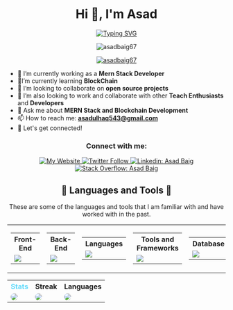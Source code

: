 <!-- Introduction -->
<h1 align="center">Hi 👋, I'm Asad</h1>
<p align="center">
  <a href="https://github.com/Asadbaig67"><img src="https://readme-typing-svg.herokuapp.com?font=sans-serif+fonts&weight=800&size=24&duration=2000&pause=1000&color=61dafb&center=true&vCenter=true&width=435&lines=Computer+Science+Student;Full+Stack+Web+Developer;HTML%20|%20CSS%20|%20Bootstrap|%20Javascript;MongoDb|%20ExpressJs|%20ReactJs|%20Nodejs;Always%20learning%20new%20Technology&center=true&width=500&height=50" alt="Typing SVG"></a>
  
</p>

<p align="center">
  <img src="https://komarev.com/ghpvc/?username=asadbaig67&label=Profile%20views&color=61dafb&style=for-the-badge" alt="asadbaig67" />
</p>

<p align="center">
  <a href="https://twitter.com/asadbaig67" target="_blank">
    <img src="https://img.shields.io/twitter/follow/asadbaig67?logo=twitter&style=for-the-badge" alt="asadbaig67" />
  </a>
</p>

<!-- About me -->
- 🔭 I’m currently working as a **Mern Stack Developer**
- 🌱I’m currently learning **BlockChain**
- 👯 I’m looking to collaborate on **open source projects**
- 🤝 I’m also looking to work and collaborate with other **Teach Enthusiasts** and **Developers**
- 💬 Ask me about **MERN Stack and Blockchain Development**
- 📫 How to reach me: **asadulhaq543@gmail.com**
- 💎 Let's get connected!

<!-- Social media and website links -->
<h3 align="center">Connect with me:</h3>
<p align="center">
  <a href="https://asadbaig67.github.io/" target="_blank">
    <img src="https://img.shields.io/badge/-My%20Website-brightgreen?style=for-the-badge&logo=Google-Chrome&logoColor=white" alt="My Website" />
  </a>
  <a href="https://twitter.com/Asadbaig67" target="_blank">
    <img src="https://img.shields.io/twitter/follow/Asadbaig67?color=1DA1F2&logo=twitter&style=for-the-badge" alt="Twitter Follow" />
  </a>
  <a href="https://www.linkedin.com/in/asadulhaq67/" target="_blank">
    <img src="https://img.shields.io/badge/-Asad%20Baig-blue?style=for-the-badge&logo=Linkedin&logoColor=white&link=https://www.linkedin.com/in/asadulhaq67/" alt="Linkedin: Asad Baig" />
  </a>
  <a href="https://stackoverflow.com/users/16342049/asad-baig" target="_blank">
    <img src="https://img.shields.io/badge/-Asad%20Baig-orange?style=for-the-badge&logo=Stack-Overflow&logoColor=white&link=https://stackoverflow.com/users/16342049/asad-baig" alt="Stack Overflow: Asad Baig" />
  </a>
</p>

<!-- Skills and Tools -->
<h2 align="center">🚀 Languages and Tools 🚀</h2>
<p align="center">These are some of the languages and tools that I am familiar with and have worked with in the past. </p>
<table>
  <tr>
    <td>
      <table>
        <tr>
          <th>Front-End</th>
        </tr>
        <tr>
          <td><a href="https://skillicons.dev">
          <img src="https://skillicons.dev/icons?i=angular,bootstrap,css,figma,html,js,jquery,materialui,nextjs,react,redux,ts,tailwind&perline=4" />
          </a></td>
        </tr>
      </table>
    </td>
    <td>
      <table>
        <th>Back-End</th>
          <tr>
            <td><a href="https://skillicons.dev">
              <img src="https://skillicons.dev/icons?i=django,express,firebase,js,mongodb,nodejs,postgres,py&perline=4" />
              </a>
            </td>
          </tr>
      </table>
    </td>
    <td>
      <table>
        <th>Languages</th>
          <tr>
            <td>
              <a href="https://skillicons.dev">
                <img src="https://skillicons.dev/icons?i=c,cpp,css,html,js,jquery,py,ts,tailwind&perline=4" />
              </a>
            </td>
          </tr> 
      </table>
    </td>
    <td>
      <table>
        <th>Tools and Frameworks</th>
        <tr>
          <td>
            <a href="https://skillicons.dev">
              <img src="https://skillicons.dev/icons?i=git,docker,angular,atom,aws,bash,bootstrap,django,express,firebase,figma,github,gcp,materialui,mongodb,nextjs,nodejs,postgres,react,redux&perline=4" />
            </a>
          </td>
        </tr>
      </table>
    </td>
    <td>
      <table>
        <th>Database</th>
          <tr>
            <td>
              <a href="https://skillicons.dev">
                <img src="https://skillicons.dev/icons?i=firebase,postgres,mongodb,mysql,graphql&perline=4" />
              </td>
          </tr>
      </table>
    </td>
</table>


<table>
  <tr>
    <th style="color: #61DAFb">Stats</th>
    <th>Streak</th>
    <th>Languages</th>
  </tr>
  <tr>
    <td><img style="border-radius: 20px;" src="https://github-readme-stats.vercel.app/api?username=Asadbaig67&theme=react&show_icons=true&hide_border=true&count_private=true"/></td>
    <td><a href="https://git.io/streak-stats"><img style="border-radius: 20px;" src="https://github-readme-streak-stats.herokuapp.com/?user=Asadbaig67&theme=react&hide_border=true"/></a></td>
    <td><img style="border-radius: 20px;" src="https://github-readme-stats.vercel.app/api/top-langs/?username=Asadbaig67&theme=react&show_icons=true&hide_border=true&layout=compact"/></td>
  </tr>
</table>


